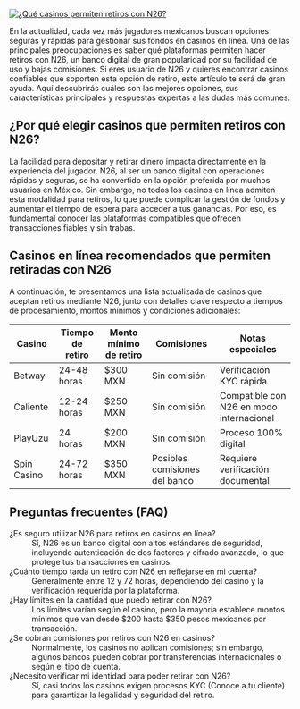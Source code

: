 [![¿Qué casinos permiten retiros con N26?](https://123-caf.pages.dev/gitsignup.png)](https://vrmoo.ru/Bt82HjjY)

<p>En la actualidad, cada vez más jugadores mexicanos buscan opciones seguras y rápidas para gestionar sus fondos en casinos en línea. Una de las principales preocupaciones es saber qué plataformas permiten hacer retiros con N26, un banco digital de gran popularidad por su facilidad de uso y bajas comisiones. Si eres usuario de N26 y quieres encontrar casinos confiables que soporten esta opción de retiro, este artículo te será de gran ayuda. Aquí descubrirás cuáles son las mejores opciones, sus características principales y respuestas expertas a las dudas más comunes.</p>  <h2>¿Por qué elegir casinos que permiten retiros con N26?</h2> <p>La facilidad para depositar y retirar dinero impacta directamente en la experiencia del jugador. N26, al ser un banco digital con operaciones rápidas y seguras, se ha convertido en la opción preferida por muchos usuarios en México. Sin embargo, no todos los casinos en línea admiten esta modalidad para retiros, lo que puede complicar la gestión de fondos y aumentar el tiempo de espera para acceder a tus ganancias. Por eso, es fundamental conocer las plataformas compatibles que ofrecen transacciones fiables y sin trabas.</p>  <h2>Casinos en línea recomendados que permiten retiradas con N26</h2> <p>A continuación, te presentamos una lista actualizada de casinos que aceptan retiros mediante N26, junto con detalles clave respecto a tiempos de procesamiento, montos mínimos y condiciones adicionales:</p>  <table>   <thead>     <tr>       <th>Casino</th>       <th>Tiempo de retiro</th>       <th>Monto mínimo de retiro</th>       <th>Comisiones</th>       <th>Notas especiales</th>     </tr>   </thead>   <tbody>     <tr>       <td>Betway</td>       <td>24-48 horas</td>       <td>$300 MXN</td>       <td>Sin comisión</td>       <td>Verificación KYC rápida</td>     </tr>     <tr>       <td>Caliente</td>       <td>12-24 horas</td>       <td>$250 MXN</td>       <td>Sin comisión</td>       <td>Compatible con N26 en modo internacional</td>     </tr>     <tr>       <td>PlayUzu</td>       <td>24 horas</td>       <td>$200 MXN</td>       <td>Sin comisión</td>       <td>Proceso 100% digital</td>     </tr>     <tr>       <td>Spin Casino</td>       <td>24-72 horas</td>       <td>$350 MXN</td>       <td>Posibles comisiones del banco</td>       <td>Requiere verificación documental</td>     </tr>   </tbody> </table>  <h2>Preguntas frecuentes (FAQ)</h2> <dl>   <dt>¿Es seguro utilizar N26 para retiros en casinos en línea?</dt>   <dd>Sí, N26 es un banco digital con altos estándares de seguridad, incluyendo autenticación de dos factores y cifrado avanzado, lo que protege tus transacciones en casinos.</dd>    <dt>¿Cuánto tiempo tarda un retiro con N26 en reflejarse en mi cuenta?</dt>   <dd>Generalmente entre 12 y 72 horas, dependiendo del casino y la verificación requerida por la plataforma.</dd>    <dt>¿Hay límites en la cantidad que puedo retirar con N26?</dt>   <dd>Los límites varían según el casino, pero la mayoría establece montos mínimos que van desde $200 hasta $350 pesos mexicanos por transacción.</dd>    <dt>¿Se cobran comisiones por retiros con N26 en casinos?</dt>   <dd>Normalmente, los casinos no aplican comisiones; sin embargo, algunos bancos pueden cobrar por transferencias internacionales o según el tipo de cuenta.</dd>    <dt>¿Necesito verificar mi identidad para poder retirar con N26?</dt>   <dd>Sí, casi todos los casinos exigen procesos KYC (Conoce a tu cliente) para garantizar la legalidad y seguridad del retiro.</dd> </dl>